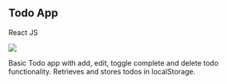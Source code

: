 ## Todo App

React JS

<img src="screenshot.png" />

Basic Todo app with add, edit, toggle complete and delete todo functionality. Retrieves and stores todos in localStorage. 
